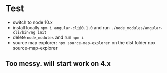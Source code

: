 # Test

- switch to node 10.x
- install locally `npm i angular-cli@0.1.0` and run `./node_modules/angular-cli/bin/ng init`
- delete `node_modules` and run `npm i`
- source map explorer: `npx source-map-explorer` on the dist folder npx source-map-explorer

## Too messy. will start work on 4.x